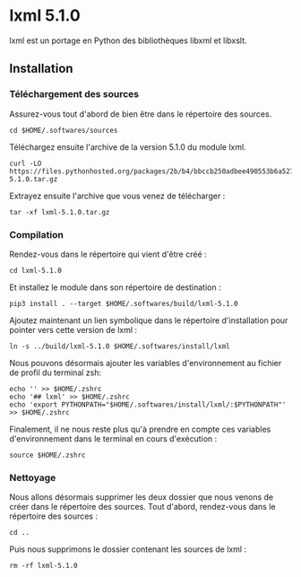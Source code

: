 # lxml 5.1.0

lxml est un portage en Python des bibliothèques libxml et libxslt.

## Installation

### Téléchargement des sources

Assurez-vous tout d'abord de bien être dans le répertoire des sources.

```
cd $HOME/.softwares/sources
```

Téléchargez ensuite l'archive de la version 5.1.0 du module lxml.

```
curl -LO https://files.pythonhosted.org/packages/2b/b4/bbccb250adbee490553b6a52712c46c20ea1ba533a643f1424b27ffc6845/lxml-5.1.0.tar.gz
```

Extrayez ensuite l'archive que vous venez de télécharger :

```
tar -xf lxml-5.1.0.tar.gz
```

### Compilation

Rendez-vous dans le répertoire qui vient d'être créé :

```
cd lxml-5.1.0
```

Et installez le module dans son répertoire de destination :

```
pip3 install . --target $HOME/.softwares/build/lxml-5.1.0
```

Ajoutez maintenant un lien symbolique dans le répertoire d'installation pour
pointer vers cette version de lxml :

```
ln -s ../build/lxml-5.1.0 $HOME/.softwares/install/lxml
```

Nous pouvons désormais ajouter les variables d'environnement au fichier de
profil du terminal zsh:

```
echo '' >> $HOME/.zshrc
echo '## lxml' >> $HOME/.zshrc
echo 'export PYTHONPATH="$HOME/.softwares/install/lxml/:$PYTHONPATH"' >> $HOME/.zshrc
```

Finalement, il ne nous reste plus qu'à prendre en compte ces variables
d'environnement dans le terminal en cours d'exécution :

```
source $HOME/.zshrc
```

### Nettoyage

Nous allons désormais supprimer les deux dossier que nous venons de créer dans
le répertoire des sources. Tout d'abord, rendez-vous dans le répertoire des
sources :

```
cd ..
```

Puis nous supprimons le dossier contenant les sources de lxml :

```
rm -rf lxml-5.1.0
```